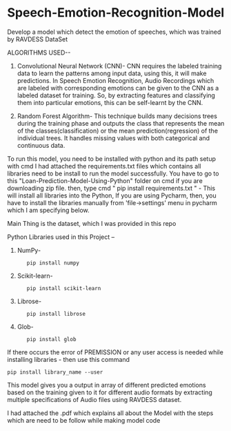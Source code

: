 # Speech-Emotion-Recognition-Model
Develop a model which detect the emotion of speeches, which was trained by RAVDESS DataSet



ALGORITHMS USED--

1.	 Convolutional Neural Network (CNN)- 
      CNN requires the labeled training data to learn the patterns among input data, using this, it will make predictions. 
     In Speech Emotion Recognition, Audio Recordings which      are labeled with corresponding emotions can be given to the CNN as a labeled dataset for              training. So, by extracting features and classifying them into particular emotions, this can be self-learnt by the CNN.

2.	Random Forest Algorithm-
      This technique builds many decisions trees during the training phase and outputs the class that represents the mean of the classes(classification) or the     mean prediction(regression) of the individual trees.
    It handles missing values with both categorical and continuous data.
    
    
    
To run this model, you need to be installed with python and its path setup with cmd I had attached the requirements.txt files which contains all libraries need to be install to run the model successfully. You have to go to this "Loan-Prediction-Model-Using-Python" folder on cmd if you are downloading zip file. then, type cmd " pip install requirements.txt " - This will install all libraries into the Python, If you are using Pycharm, then, you have to install the libraries manually from 'file->settings' menu in pycharm which I am specifying below.

Main Thing is the dataset, which I was provided in this repo

Python Libraries used in this Project –

1. NumPy-
      
          pip install numpy
 
2. Scikit-learn-

          pip install scikit-learn

3. Librose-

          pip install librose
      
4. Glob- 

          pip install glob
      
      
If there occurs the error of PREMISSION or any user access is needed while installing libraries - then use this command

	pip install library_name --user
  
  
This model gives you a output in array of different predicted emotions based on the training given to it for different audio formats by extracting multiple specifications of Audio files using RAVDESS dataset.

I had attached the .pdf which explains all about the Model with the steps which are need to be follow while making model code
